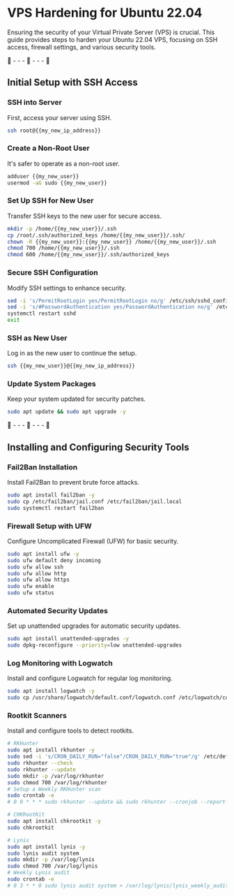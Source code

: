 # VPS Hardening for Ubuntu 22.04

Ensuring the security of your Virtual Private Server (VPS) is crucial. This guide provides steps to harden your Ubuntu 22.04 VPS, focusing on SSH access, firewall settings, and various security tools.

🌿 - - - 🌿 - - - 🌿

## Initial Setup with SSH Access

### SSH into Server
First, access your server using SSH.

```sh
ssh root@{{my_new_ip_address}}
```

### Create a Non-Root User
It's safer to operate as a non-root user.

```sh
adduser {{my_new_user}}
usermod -aG sudo {{my_new_user}}
```

### Set Up SSH for New User
Transfer SSH keys to the new user for secure access.

```bash
mkdir -p /home/{{my_new_user}}/.ssh
cp /root/.ssh/authorized_keys /home/{{my_new_user}}/.ssh/
chown -R {{my_new_user}}:{{my_new_user}} /home/{{my_new_user}}/.ssh
chmod 700 /home/{{my_new_user}}/.ssh
chmod 600 /home/{{my_new_user}}/.ssh/authorized_keys
```

### Secure SSH Configuration
Modify SSH settings to enhance security.

```bash
sed -i 's/PermitRootLogin yes/PermitRootLogin no/g' /etc/ssh/sshd_config
sed -i 's/#PasswordAuthentication yes/PasswordAuthentication no/g' /etc/ssh/sshd_config
systemctl restart sshd
exit
```

### SSH as New User
Log in as the new user to continue the setup.

```bash
ssh {{my_new_user}}@{{my_new_ip_address}}
```

### Update System Packages
Keep your system updated for security patches.

```bash
sudo apt update && sudo apt upgrade -y
```

🌿 - - - 🌿 - - - 🌿

## Installing and Configuring Security Tools

### Fail2Ban Installation
Install Fail2Ban to prevent brute force attacks.

```bash
sudo apt install fail2ban -y
sudo cp /etc/fail2ban/jail.conf /etc/fail2ban/jail.local
sudo systemctl restart fail2ban
```

### Firewall Setup with UFW
Configure Uncomplicated Firewall (UFW) for basic security.

```bash
sudo apt install ufw -y
sudo ufw default deny incoming
sudo ufw allow ssh
sudo ufw allow http
sudo ufw allow https
sudo ufw enable
sudo ufw status
```

### Automated Security Updates
Set up unattended upgrades for automatic security updates.

```bash
sudo apt install unattended-upgrades -y
sudo dpkg-reconfigure --priority=low unattended-upgrades
```

### Log Monitoring with Logwatch
Install and configure Logwatch for regular log monitoring.

```bash
sudo apt install logwatch -y
sudo cp /usr/share/logwatch/default.conf/logwatch.conf /etc/logwatch/conf/logwatch.conf
```

### Rootkit Scanners
Install and configure tools to detect rootkits.

```bash
# RKHunter
sudo apt install rkhunter -y
sudo sed -i 's/CRON_DAILY_RUN="false"/CRON_DAILY_RUN="true"/g' /etc/default/rkhunter
sudo rkhunter --check
sudo rkhunter --update
sudo mkdir -p /var/log/rkhunter
sudo chmod 700 /var/log/rkhunter
# Setup a Weekly RKHunter scan
sudo crontab -e
# 0 0 * * * sudo rkhunter --update && sudo rkhunter --cronjob --report-warnings-only > /var/log/rkhunter/rkhunter_$(date +\%Y-\%m-\%d).log

# CHKRootKit
sudo apt install chkrootkit -y
sudo chkrootkit

# Lynis
sudo apt install lynis -y
sudo lynis audit system
sudo mkdir -p /var/log/lynis
sudo chmod 700 /var/log/lynis
# Weekly Lynis audit
sudo crontab -e
# 0 3 * * 0 sudo lynis audit system > /var/log/lynis/lynis_weekly_audit_$(date +\%Y-\%m-\%d).log
```
